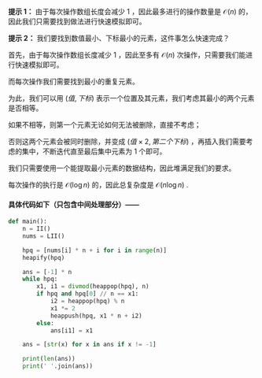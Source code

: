 **提示 1：** 由于每次操作数组长度会减少 $1$ ，因此最多进行的操作数量是 $\mathcal{O}(n)$ 的，因此我们只需要找到做法进行快速模拟即可。

**提示 2：** 我们要找到数值最小、下标最小的元素，这件事怎么快速完成？

首先，由于每次操作数组长度减少 $1$ ，因此至多有 $\mathcal{O}(n)$ 次操作，只需要我们能进行快速模拟即可。

而每次操作我们需要找到最小的重复元素。

为此，我们可以用 $(值, 下标)$ 表示一个位置及其元素，我们考虑其最小的两个元素是否相等。

如果不相等，则第一个元素无论如何无法被删除，直接不考虑；

否则这两个元素会被同时删除，并变成 $(值\times 2, 第二个下标)$ ，再插入我们需要考虑的集中，不断迭代直至最后集中元素为 $1$ 个即可。

我们只需要使用一个能提取最小元素的数据结构，因此堆满足我们的要求。

每次操作的执行是 $\mathcal{O}(\log n)$ 的，因此总复杂度是 $\mathcal{O}(n\log n)$ .

#### 具体代码如下（只包含中间处理部分）——

```Python []
def main():
    n = II()
    nums = LII()

    hpq = [nums[i] * n + i for i in range(n)]
    heapify(hpq)

    ans = [-1] * n
    while hpq:
        x1, i1 = divmod(heappop(hpq), n)
        if hpq and hpq[0] // n == x1:
            i2 = heappop(hpq) % n
            x1 *= 2
            heappush(hpq, x1 * n + i2)
        else:
            ans[i1] = x1

    ans = [str(x) for x in ans if x != -1]

    print(len(ans))
    print(' '.join(ans))
```